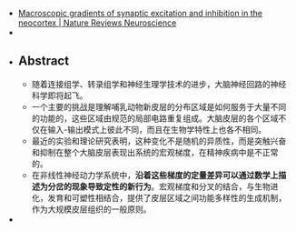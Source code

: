 - [Macroscopic gradients of synaptic excitation and inhibition in the neocortex | Nature Reviews Neuroscience](https://www.nature.com/articles/s41583-020-0262-x)
-
- ## Abstract
	- 随着连接组学、转录组学和神经生理学技术的进步，大脑神经回路的神经科学即将起飞。
	- 一个主要的挑战是理解哺乳动物新皮层的分布区域是如何服务于大量不同的功能的，这些区域由规范的局部电路重复组成。大脑皮层的各个区域不仅在输入-输出模式上彼此不同，而且在生物学特性上也各不相同。
	- 最近的实验和理论研究表明，这种变化不是随机的异质性，而是突触兴奋和抑制在整个大脑皮层表现出系统的宏观梯度，在精神疾病中是不正常的。
	- 在非线性神经动力学系统中，**沿着这些梯度的定量差异可以通过数学上描述为分岔的现象导致定性的新行为**。宏观梯度和分叉的结合，与生物进化，发育和可塑性相结合，提供了皮层区域之间功能多样性的生成机制，作为大规模皮层组织的一般原则。
-